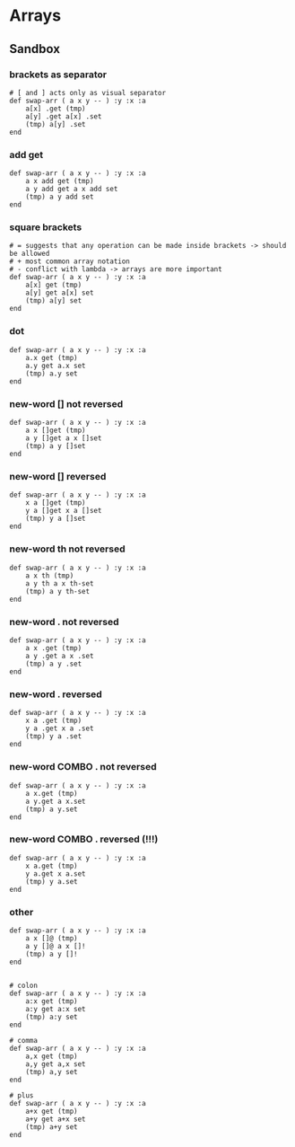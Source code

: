 # Arrays

## Sandbox

### brackets as separator

```
# [ and ] acts only as visual separator
def swap-arr ( a x y -- ) :y :x :a
    a[x] .get (tmp)
    a[y] .get a[x] .set
    (tmp) a[y] .set
end
```

### add get
```
def swap-arr ( a x y -- ) :y :x :a
    a x add get (tmp)
    a y add get a x add set
    (tmp) a y add set
end
```

### square brackets
```
# = suggests that any operation can be made inside brackets -> should be allowed 
# + most common array notation
# - conflict with lambda -> arrays are more important
def swap-arr ( a x y -- ) :y :x :a
    a[x] get (tmp)
    a[y] get a[x] set
    (tmp) a[y] set
end
```

### dot
```
def swap-arr ( a x y -- ) :y :x :a
    a.x get (tmp)
    a.y get a.x set
    (tmp) a.y set
end
```

### new-word [] not reversed
```
def swap-arr ( a x y -- ) :y :x :a
    a x []get (tmp)
    a y []get a x []set
    (tmp) a y []set
end
```

### new-word [] reversed
```
def swap-arr ( a x y -- ) :y :x :a
    x a []get (tmp)
    y a []get x a []set
    (tmp) y a []set
end
```

### new-word th not reversed
```
def swap-arr ( a x y -- ) :y :x :a
    a x th (tmp)
    a y th a x th-set
    (tmp) a y th-set
end
```

### new-word . not reversed
```
def swap-arr ( a x y -- ) :y :x :a
    a x .get (tmp)
    a y .get a x .set
    (tmp) a y .set
end
```

### new-word . reversed
```
def swap-arr ( a x y -- ) :y :x :a
    x a .get (tmp)
    y a .get x a .set
    (tmp) y a .set
end
```

### new-word COMBO . not reversed
```
def swap-arr ( a x y -- ) :y :x :a
    a x.get (tmp)
    a y.get a x.set
    (tmp) a y.set
end
```
### new-word COMBO . reversed  (!!!)
```
def swap-arr ( a x y -- ) :y :x :a
    x a.get (tmp)
    y a.get x a.set
    (tmp) y a.set
end
```

### other
```
def swap-arr ( a x y -- ) :y :x :a
    a x []@ (tmp)
    a y []@ a x []!
    (tmp) a y []!
end


# colon
def swap-arr ( a x y -- ) :y :x :a
    a:x get (tmp)
    a:y get a:x set
    (tmp) a:y set
end

# comma
def swap-arr ( a x y -- ) :y :x :a
    a,x get (tmp)
    a,y get a,x set
    (tmp) a,y set
end

# plus
def swap-arr ( a x y -- ) :y :x :a
    a+x get (tmp)
    a+y get a+x set
    (tmp) a+y set
end

```
